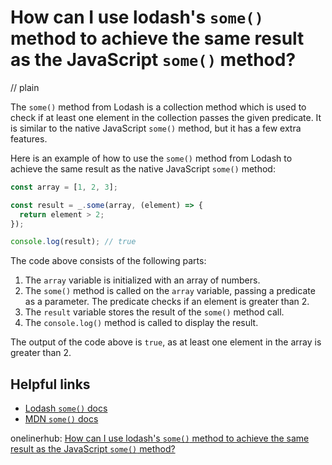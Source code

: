 # How can I use lodash's `some()` method to achieve the same result as the JavaScript `some()` method?
// plain

The `some()` method from Lodash is a collection method which is used to check if at least one element in the collection passes the given predicate. It is similar to the native JavaScript `some()` method, but it has a few extra features.

Here is an example of how to use the `some()` method from Lodash to achieve the same result as the native JavaScript `some()` method:

```javascript
const array = [1, 2, 3];

const result = _.some(array, (element) => {
  return element > 2;
});

console.log(result); // true
```

The code above consists of the following parts:

1. The `array` variable is initialized with an array of numbers.
2. The `some()` method is called on the `array` variable, passing a predicate as a parameter. The predicate checks if an element is greater than 2.
3. The `result` variable stores the result of the `some()` method call.
4. The `console.log()` method is called to display the result.

The output of the code above is `true`, as at least one element in the array is greater than 2.

## Helpful links

- [Lodash `some()` docs](https://lodash.com/docs/4.17.15#some)
- [MDN `some()` docs](https://developer.mozilla.org/en-US/docs/Web/JavaScript/Reference/Global_Objects/Array/some)

onelinerhub: [How can I use lodash's `some()` method to achieve the same result as the JavaScript `some()` method?](https://onelinerhub.com/javascript-lodash/how-can-i-use-lodash-s--some----method-to-achieve-the-same-result-as-the-javascript--some----method)